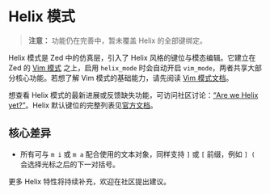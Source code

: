 # Helix 模式

> **注意：** 功能仍在完善中，暂未覆盖 Helix 的全部键绑定。

Helix 模式是 Zed 中的仿真层，引入了 Helix 风格的键位与模态编辑。它建立在 Zed 的 [Vim 模式](./vim.md) 之上，启用 `helix_mode` 时会自动开启 `vim_mode`，两者共享大部分核心功能。若想了解 Vim 模式的基础能力，请先阅读 [Vim 模式文档](./vim.md)。

想查看 Helix 模式的最新进展或反馈缺失功能，可访问社区讨论：[“Are we Helix yet?”](https://github.com/zed-industries/zed/discussions/33580)。Helix 默认键位的完整列表见[官方文档](https://docs.helix-editor.com/keymap.html)。

## 核心差异

- 所有可与 `m i` 或 `m a` 配合使用的文本对象，同样支持 `]` 或 `[` 前缀，例如 `] (` 会选择光标之后的下一对括号。

更多 Helix 特性将持续补充，欢迎在社区提出建议。
